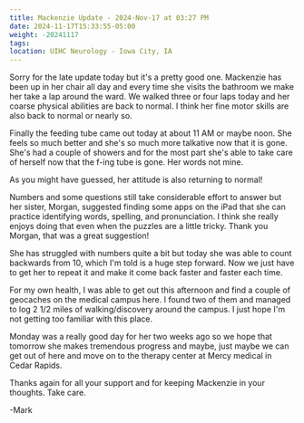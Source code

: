 ```yaml
---
title: Mackenzie Update - 2024-Nov-17 at 03:27 PM
date: 2024-11-17T15:33:55-05:00
weight: -20241117
tags:
location: UIHC Neurology - Iowa City, IA
---
```


Sorry for the late update today but it's a pretty good one. Mackenzie has been up in her chair all day and every time she visits the bathroom we make her take a lap around the ward.  We walked three or four laps today and her coarse physical abilities are back to normal. I think her fine motor skills are also back to normal or nearly so.

Finally the feeding tube came out today at about 11 AM or maybe noon. She feels so much better and she's so much more talkative now that it is gone. She's had a couple of showers and for the most part she's able to take care of herself now that the f-ing tube is gone.   Her words not mine.

As you might have guessed, her attitude is also returning to normal!

Numbers and some questions still take considerable effort to answer but her sister, Morgan, suggested finding some apps on the iPad that she can practice identifying words, spelling, and pronunciation. I think she really enjoys doing that even when the puzzles are a little tricky.  Thank you Morgan, that was a great suggestion!

She has struggled with numbers quite a bit but today she was able to count backwards from 10, which I'm told is a huge step forward. Now we just have to get her to repeat it and make it come back faster and faster each time.

For my own health, I was able to get out this afternoon and find a couple of geocaches on the medical campus here. I found two of them and managed to log 2 1/2 miles of walking/discovery around the campus. I just hope I'm not getting too familiar with this place.

Monday was a really good day for her two weeks ago so we hope that tomorrow she makes tremendous progress and maybe, just maybe we can get out of here and move on to the therapy center at Mercy medical in Cedar Rapids.

Thanks again for all your support and for keeping Mackenzie in your thoughts. Take care.

-Mark 